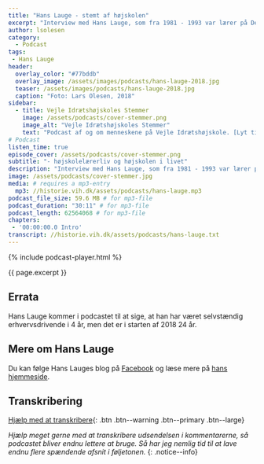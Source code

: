 ```yaml
---
title: "Hans Lauge - stemt af højskolen"
excerpt: "Interview med Hans Lauge, som fra 1981 - 1993 var lærer på Den Jyske Idrætsskole. Hans fortæller om hvordan højskolen har påvirket hans liv."
author: lsolesen
category:
  - Podcast
tags:
 - Hans Lauge
header:
  overlay_color: "#77bddb"
  overlay_image: /assets/images/podcasts/hans-lauge-2018.jpg
  teaser: /assets/images/podcasts/hans-lauge-2018.jpg
  caption: "Foto: Lars Olesen, 2018"
sidebar:
  - title: Vejle Idrætshøjskoles Stemmer
    image: /assets/podcasts/cover-stemmer.png
    image_alt: "Vejle Idrætshøjskoles Stemmer"
    text: "Podcast af og om menneskene på Vejle Idrætshøjskole. [Lyt til flere afsnit](/podcast/)"
# Podcast
listen_time: true
episode_cover: /assets/podcasts/cover-stemmer.png
subtitle: "- højskolelærerliv og højskolen i livet"
description: "Interview med Hans Lauge, som fra 1981 - 1993 var lærer på Den Jyske Idrætsskole. Hans fortæller om hvordan højskolen har påvirket hans liv."
image: /assets/podcasts/cover-stemmer.jpg
media: # requires a mp3-entry
  mp3: //historie.vih.dk/assets/podcasts/hans-lauge.mp3
podcast_file_size: 59.6 MB # for mp3-file
podcast_duration: "30:11" # for mp3-file
podcast_length: 62564068 # for mp3-file
chapters:
 - '00:00:00.0 Intro'
transcript: //historie.vih.dk/assets/podcasts/hans-lauge.txt
---
```


{% include podcast-player.html %}

{{ page.excerpt }}

## Errata

Hans Lauge kommer i podcastet til at sige, at han har været selvstændig erhvervsdrivende i 4 år, men det er i starten af 2018 24 år.

## Mere om Hans Lauge

Du kan følge Hans Lauges blog på [Facebook](http://facebook.com/hanslaugedk) og læse mere på [hans hjemmeside](http://hanslauge.dk).

## Transkribering

[<i class='far fa-question-circle'></i> Hjælp med at transkribere](https://docs.google.com/document/d/15XhJkYXc0YriZ6wC1dc-aFiQ_SPfUOV5vuY9017zLY8/edit?usp=sharing){: .btn .btn--warning .btn--primary .btn--large}

_Hjælp meget gerne med at transkribere udsendelsen i kommentarerne, så podcastet bliver endnu lettere at bruge. Så har jeg nemlig tid til at lave endnu flere spændende afsnit i føljetonen._
{: .notice--info}
